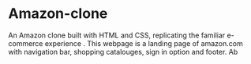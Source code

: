 # Amazon-clone
An Amazon clone built with HTML and CSS, replicating the familiar e-commerce experience . This webpage is a landing page of amazon.com with navigation bar, shopping catalouges, sign in option and footer.  Ab
